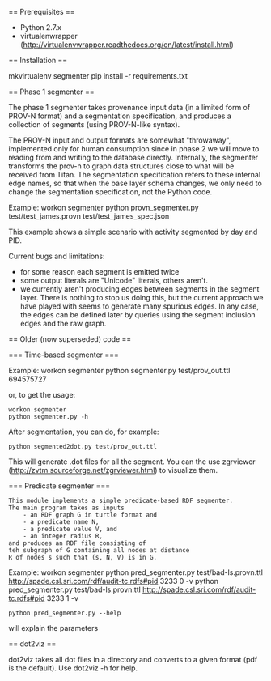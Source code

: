 == Prerequisites ==

- Python 2.7.x
- virtualenwrapper (http://virtualenvwrapper.readthedocs.org/en/latest/install.html)

== Installation ==

mkvirtualenv segmenter
pip install -r requirements.txt

== Phase 1 segmenter ==

The phase 1 segmenter takes provenance input data (in a limited form
of PROV-N format) and a segmentation specification, and produces a collection
of segments (using PROV-N-like syntax).

The PROV-N input and output formats are somewhat "throwaway",
implemented only for human consumption since in phase 2 we will move
to reading from and writing to the database directly.  Internally, the
segmenter transforms the prov-n to graph data structures close to what
will be received from Titan.  The segmentation specification refers to
these internal edge names, so that when the base layer schema changes, we
only need to change the segmentation specification, not the Python
code.  

Example:
    workon segmenter
    python provn_segmenter.py test/test_james.provn test/test_james_spec.json 

This example shows a simple scenario with activity segmented by day and PID.

Current bugs and limitations:

- for some reason each segment is emitted twice
- some output literals are "Unicode" literals, others aren't.
- we currently aren't producing edges between segments in the segment layer.
  There is nothing to stop us doing this, but the current approach we have
  played with seems to generate many spurious edges.  In any case, the edges
  can be defined later by queries using the segment inclusion edges and the raw graph.


== Older (now superseded) code ==


=== Time-based segmenter ===

Example:
    workon segmenter
    python segmenter.py test/prov_out.ttl 694575727

or, to get the usage:

    workon segmenter
    python segmenter.py -h

After segmentation, you can do, for example:

    python segmented2dot.py test/prov_out.ttl

This will generate .dot files for all the segment.
You can the use zgrviewer (http://zvtm.sourceforge.net/zgrviewer.html)
to visualize them.

=== Predicate segmenter ===

    This module implements a simple predicate-based RDF segmenter.
    The main program takes as inputs
        - an RDF graph G in turtle format and
        - a predicate name N,
        - a predicate value V, and
        - an integer radius R,
    and produces an RDF file consisting of 
    teh subgraph of G containing all nodes at distance
    R of nodes s such that (s, N, V) is in G.
    
Example:
    workon segmenter
    python pred_segmenter.py test/bad-ls.provn.ttl  http://spade.csl.sri.com/rdf/audit-tc.rdfs#pid 3233 0 -v
    python pred_segmenter.py test/bad-ls.provn.ttl  http://spade.csl.sri.com/rdf/audit-tc.rdfs#pid 3233 1 -v

    python pred_segmenter.py --help
will explain the parameters

== dot2viz ==

dot2viz takes all dot files in a directory and converts to a given
format (pdf is the default). Use dot2viz -h for help.
